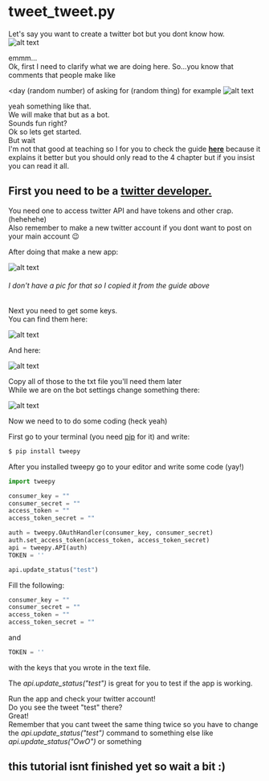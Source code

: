 # tweet_tweet.py

Let's say you want to create a twitter bot but you dont know how.<br/>
![alt text](https://i.kym-cdn.com/entries/icons/original/000/027/174/veggie.jpg)

emmm...<br/>
Ok, first I need to clarify what we are doing here. So...you know that comments that people make like

<day (random number) of asking for (random thing) for example ![alt text](https://media.discordapp.net/attachments/503263339615485952/834783557893357568/unknown.png)

yeah something like that.<br/>
We will make that but as a bot.<br/>
Sounds fun right?<br/>
Ok so lets get started.<br/>
But wait<br/> 
I'm not that good at teaching so I for you to check the guide [**here**](https://learn.g2.com/how-to-make-a-twitter-bot) 
because it explains it better but you should only read to the 4 chapter but if you insist you can read it all.

## First you need to be a [twitter developer.](https://developer.twitter.com/)<br/>

You need one to access twitter API and have tokens and other crap. (hehehehe)<br/>
Also remember to make a new twitter account if you dont want to post on your main account 😉<br/>

After doing that make a new app:

![alt text](https://learn.g2crowd.com/hs-fs/hubfs/create-twitter-app.png?width=502&name=create-twitter-app.png)
###### I don't have a pic for that so I copied it from the guide above

Next you need to get some keys. <br/>
You can find them here:<br/>

![alt text](https://media.discordapp.net/attachments/503263339615485952/834784784542072832/unknown.png?width=869&height=609)

And here:<br/>

![alt text](https://media.discordapp.net/attachments/503263339615485952/834785406670602250/unknown.png?width=891&height=609)

Copy all of those to the txt file you'll need them later<br/>
While we are on the bot settings change something there:

![alt text](https://media.discordapp.net/attachments/503263339615485952/834785491264995338/unknown.png?width=848&height=609)

Now we need to to do some coding (heck yeah)<br/>

First go to your terminal (you need [pip](https://pypi.org/project/pip/) for it) and write:
```bash
$ pip install tweepy
```
After you installed tweepy go to your editor and write some code (yay!)<br/>
```python 
import tweepy

consumer_key = ""
consumer_secret = ""
access_token = ""
access_token_secret = ""

auth = tweepy.OAuthHandler(consumer_key, consumer_secret)
auth.set_access_token(access_token, access_token_secret)
api = tweepy.API(auth)
TOKEN = ''

api.update_status("test")
```

Fill the following:
```python 
consumer_key = ""
consumer_secret = ""
access_token = ""
access_token_secret = ""
```
and 
```python
TOKEN = ''
```
with the keys that you wrote in the text file.

The *api.update_status("test")* is great for you to test if the app is working.

Run the app and check your twitter account!<br/>
Do you see the tweet "test" there?<br/>
Great!<br/>
Remember that you cant tweet the same thing twice so you have to change the *api.update_status("test")* command to something else like *api.update_status("OwO")* or something<br/>

## this tutorial isnt finished yet so wait a bit :)







